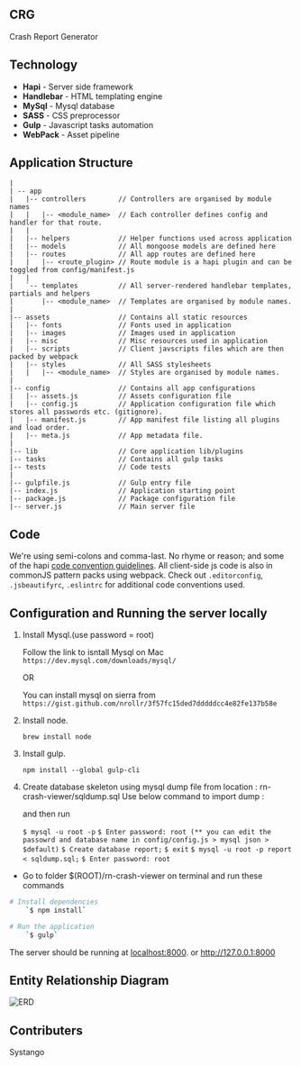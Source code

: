## CRG
Crash Report Generator


## Technology

- **Hapi** - Server side framework
- **Handlebar** - HTML templating engine
- **MySql** - Mysql database
- **SASS** - CSS preprocessor 
- **Gulp** - Javascript tasks automation
- **WebPack** - Asset pipeline


## Application Structure

```
|
| -- app
|   |-- controllers        // Controllers are organised by module names
|   |   |-- <module_name>  // Each controller defines config and handler for that route.
|   |
|   |-- helpers            // Helper functions used across application
|   |-- models             // All mongoose models are defined here
|   |-- routes             // All app routes are defined here
|   |   |-- <route_plugin> // Route module is a hapi plugin and can be toggled from config/manifest.js
|   |
|   `-- templates          // All server-rendered handlebar templates, partials and helpers
|       |-- <module_name>  // Templates are organised by module names.
|   
|-- assets                 // Contains all static resources 
|   |-- fonts              // Fonts used in application
|   |-- images             // Images used in application
|   |-- misc               // Misc resources used in application
|   |-- scripts            // Client javscripts files which are then packed by webpack
|   |-- styles             // All SASS stylesheets
|   |   |-- <module_name>  // Styles are organised by module names.
|   
|-- config                 // Contains all app configurations
|   |-- assets.js          // Assets configuration file
|   |-- config.js          // Application configuration file which stores all passwords etc. (gitignore).
|   |-- manifest.js        // App manifest file listing all plugins and load order. 
|   |-- meta.js            // App metadata file. 
|   
|-- lib                    // Core application lib/plugins 
|-- tasks                  // Contains all gulp tasks 
|-- tests                  // Code tests
|
|-- gulpfile.js            // Gulp entry file 
|-- index.js               // Application starting point
|-- package.js             // Package configuration file
|-- server.js              // Main server file
```

## Code

We're using semi-colons and comma-last. No rhyme or reason; and some of the hapi [code convention guidelines](http://hapijs.com/styleguide). All client-side js code is also in commonJS pattern packs using webpack. Check out `.editorconfig`, `.jsbeautifyrc`, `.eslintrc` for additional code conventions used.

## Configuration and Running the server locally

1) Install Mysql.(use password = root)
    
    Follow the link to isntall Mysql on Mac
    `https://dev.mysql.com/downloads/mysql/`

    OR

    You can install mysql on sierra from
    `https://gist.github.com/nrollr/3f57fc15ded7dddddcc4e82fe137b58e`


2) Install node.

    `brew install node`

3) Install gulp.

    `npm install --global gulp-cli`

6) Create database skeleton using mysql dump file from location : rn-crash-viewer/sqldump.sql 
   Use below command to import dump :


    and then run

   `$ mysql -u root -p`
   `$ Enter password: root (** you can edit the passowrd and database name in config/config.js > mysql json > $default)`
   `$ Create database report;`
   `$ exit`
   `$ mysql -u root -p report < sqldump.sql;`
   `$ Enter password: root`


- Go to folder $(ROOT)/rn-crash-viewer on terminal and run these commands

```sh
# Install dependencies 
    `$ npm install`

# Run the application
    `$ gulp`

```
The server should be running at [localhost:8000](https://localhost:8000). or http://127.0.0.1:8000

## Entity Relationship Diagram
![ERD](https://github.com/sytango-technologies/rn-crash-viewer/blob/master/ERD.png)

## Contributers

Systango
